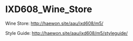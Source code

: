 # IXD608_Wine_Store

Wine Store:
http://haewon.site/aau/ixd608/m5/

Style Guide:
http://haewon.site/aau/ixd608/m5/styleguide/